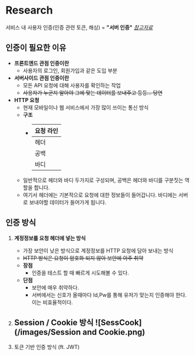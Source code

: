 # Research
서비스 내 사용자 인증(인증 관련 토큰, 해싱) = **"서버 인증"**
[*참고자료*](https://tansfil.tistory.com/58)

## 인증이 필요한 이유
- **프론트엔드 관점 인증이란**
    - 사용자의 로그인, 회원가입과 같은 도입 부분
- **서버사이드 관점 인증이란**
    - 모든 API 요청에 대해 사용자를 확인하는 작업
    - ~~사용자가 누군지 알아야 그에 맞는 데이터를 보내주고 등등... 당연~~
- **HTTP 요청**
    - 현재 모바일이나 웹 서비스에서 가장 많이 쓰이는 통신 방식
    - **구조**
        - |요청 라인|
          |----|
          |헤더|
          |공백|
          |바디|
    - 일반적으로 헤더와 바디 두가지로 구성되며, 공백은 헤더와 바디를 구분짓는 역할을 합니다.
    - 여기서 헤더에는 기본적으로 요청에 대한 정보들이 들어갑니다. 바디에는 서버로 보내야할 데이터가 들어가게 됩니다.
    
  
## 인증 방식
1. **계정정보를 요청 헤더에 넣는 방식**
    - 가장 보안이 낮은 방식으로 계정정보를 HTTP 요청에 담아 보내는 방식
    - ~~HTTP 방식은 요청이 암호화 되지 않아 보안에 아주 취약~~
    - **장점**
        - 인증을 테스트 할 때 빠르게 시도해볼 수 있다.
    - **단점**
        - 보안에 매우 취약하다.
        - 서버에서는 신호가 올때마다 Id,Pw를 통해 유저가 맞는지 인증해야 한다. 이는 비효율적이다.
        
2. **Session / Cookie 방식**
![SessCook](/images/Session and Cookie.png)
    - 
3. 토큰 기반 인증 방식 (ft. JWT)
